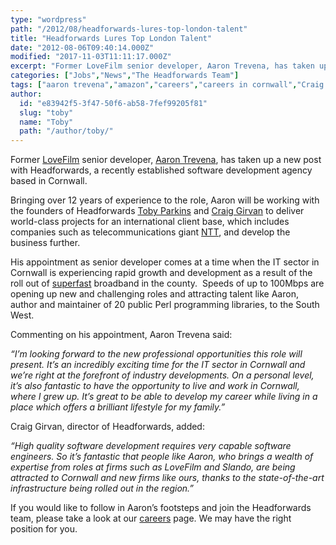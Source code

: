 ```yaml
---
type: "wordpress"
path: "/2012/08/headforwards-lures-top-london-talent"
title: "Headforwards Lures Top London Talent"
date: "2012-08-06T09:40:14.000Z"
modified: "2017-11-03T11:11:17.000Z"
excerpt: "Former LoveFilm senior developer, Aaron Trevena, has taken up a new post with Headforwards, a recently established software development agency based in Cornwall. Bringing over 12 years of experience to the role, Aaron will be working with the founders of Headforwards Toby Parkins and Craig Girvan to deliver world-class projects for an international client base, …"
categories: ["Jobs","News","The Headforwards Team"]
tags: ["aaron trevena","amazon","careers","careers in cornwall","Craig Girvan","headforwards lures top london talent","IT jobs cornwall","love film","NTT","software companies in cornwall","software companies in the uk","software company","Software Cornwall","software jobs cornwall","Software Outsourcing","software outsourcing partners","software outsourcing uk","software partners","super fast broadband","superfast broadband","toby parkins"]
author:
  id: "e83942f5-3f47-50f6-ab58-7fef99205f81"
  slug: "toby"
  name: "Toby"
  path: "/author/toby/"
---
```

Former [LoveFilm](http://www.amazon.co.uk/gp/bypost/storefront?node=3054240031) senior developer, [Aaron Trevena](https://www.linkedin.com/in/aarontrevena), has taken up a new post with Headforwards, a recently established software development agency based in Cornwall.

Bringing over 12 years of experience to the role, Aaron will be working with the founders of Headforwards [Toby Parkins](https://www.linkedin.com/in/tobyparkins) and [Craig Girvan](https://uk.linkedin.com/in/craiggirvan) to deliver world-class projects for an international client base, which includes companies such as telecommunications giant [NTT](http://www.ntt.com/index-e.html), and develop the business further.

His appointment as senior developer comes at a time when the IT sector in Cornwall is experiencing rapid growth and development as a result of the roll out of [superfast](http://www.superfastcornwall.org/) broadband in the county.  Speeds of up to 100Mbps are opening up new and challenging roles and attracting talent like Aaron, author and maintainer of 20 public Perl programming libraries, to the South West.

Commenting on his appointment, Aaron Trevena said:

_“I’m looking forward to the new professional opportunities this role will present. It’s an incredibly exciting time for the IT sector in Cornwall and we’re right at the forefront of industry developments. On a personal level, it’s also fantastic to have the opportunity to live and work in Cornwall, where I grew up. It’s great to be able to develop my career while living in a place which offers a brilliant lifestyle for my family.”_

Craig Girvan, director of Headforwards, added:

_“High quality software development requires very capable software engineers. So it’s fantastic that people like Aaron, who brings a wealth of expertise from roles at firms such as LoveFilm and Slando, are being attracted to Cornwall and new firms like ours, thanks to the state-of-the-art infrastructure being rolled out in the region.”_

If you would like to follow in Aaron’s footsteps and join the Headforwards team, please take a look at our [careers](http://www.headforwards.com/careers/) page. We may have the right position for you.